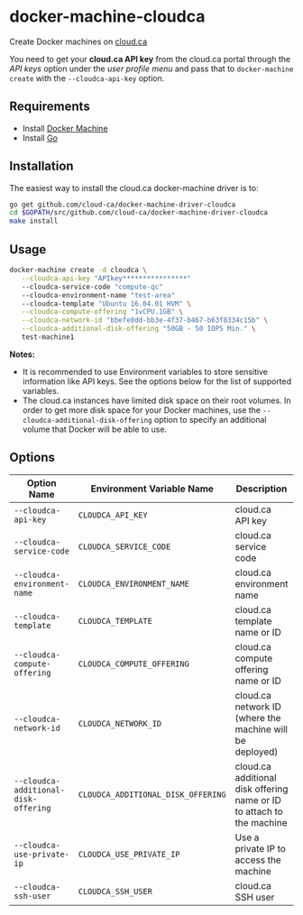# docker-machine-cloudca
Create Docker machines on [cloud.ca](https://cloud.ca)

You need to get your **cloud.ca API key** from the cloud.ca portal through the _API keys_ option under the _user profile menu_ and pass that to `docker-machine create` with the `--cloudca-api-key` option.

## Requirements

* Install [Docker Machine](https://docs.docker.com/machine/install-machine/)
* Install [Go](https://golang.org/doc/install)


## Installation
The easiest way to install the cloud.ca docker-machine driver is to:

```bash
go get github.com/cloud-ca/docker-machine-driver-cloudca
cd $GOPATH/src/github.com/cloud-ca/docker-machine-driver-cloudca
make install
```

## Usage

```bash
docker-machine create -d cloudca \
   --cloudca-api-key "APIkey****************"
   --cloudca-service-code "compute-qc"
   --cloudca-environment-name "test-area"
   --cloudca-template "Ubuntu 16.04.01 HVM" \
   --cloudca-compute-offering "1vCPU.1GB" \
   --cloudca-network-id "bbefe8dd-bb3e-4f37-b467-b63f8334c15b" \
   --cloudca-additional-disk-offering "50GB - 50 IOPS Min." \
   test-machine1
```
**Notes:**
* It is recommended to use Environment variables to store sensitive information like API keys. See the options below for the list of supported variables.
* The cloud.ca instances have limited disk space on their root volumes. In order to get more disk space for your Docker machines, use the `--cloudca-additional-disk-offering` option to specify an additional volume that Docker will be able to use.

## Options

|Option Name|Environment Variable Name|Description|Default Value|required|
|---|---|---|---|---|
|``--cloudca-api-key``         |``CLOUDCA_API_KEY``         |cloud.ca API key  |none      |yes|
|``--cloudca-service-code``    |``CLOUDCA_SERVICE_CODE``    |cloud.ca service code   |none      |yes|
|``--cloudca-environment-name``|``CLOUDCA_ENVIRONMENT_NAME``|cloud.ca environment name      |none      |yes|
|``--cloudca-template``        |``CLOUDCA_TEMPLATE``        |cloud.ca template name or ID      |none      |yes|
|``--cloudca-compute-offering``|``CLOUDCA_COMPUTE_OFFERING``|cloud.ca compute offering name or ID|none      |yes|
|``--cloudca-network-id``      |``CLOUDCA_NETWORK_ID``      |cloud.ca network ID (where the machine will be deployed)|none     |yes|
|``--cloudca-additional-disk-offering``|``CLOUDCA_ADDITIONAL_DISK_OFFERING``|cloud.ca additional disk offering name or ID to attach to the machine|none     |no|
|``--cloudca-use-private-ip``  |``CLOUDCA_USE_PRIVATE_IP``  |Use a private IP to access the machine|false |no|
|``--cloudca-ssh-user``        |``CLOUDCA_SSH_USER``        |cloud.ca SSH user|cca-user|no|
